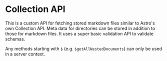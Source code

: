 # Collection API

This is a custom API for fetching stored markdown files similar to Astro's own Collection API. Meta data for directories can be stored in addition to those for markdown files. It uses a super basic validation API to validate schemas.

Any methods starting with `$` (e.g. `$getAllNestedDocuments`) can only be used in a server context.
